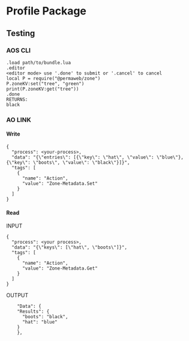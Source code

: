 # Profile Package

## Testing

### AOS CLI

```
.load path/to/bundle.lua
.editor
<editor mode> use '.done' to submit or '.cancel' to cancel
local P = require("@permaweb/zone")
P.zoneKV:set("tree", "green")
print(P.zoneKV:get("tree"))
.done
RETURNS:
black

```

### AO LINK
#### Write

```
{
  "process": <your-process>,
  "data": "{\"entries\": [{\"key\": \"hat\", \"value\": \"blue\"}, {\"key\": \"boots\", \"value\": \"black\"}]}",
  "tags": [
    {
      "name": "Action",
      "value": "Zone-Metadata.Set"
    }
  ]
}
```

#### Read

INPUT
```
{
  "process": <your process>,
  "data": "{\"keys\": [\"hat\", \"boots\"]}",
  "tags": [
    {
      "name": "Action",
      "value": "Zone-Metadata.Get"
    }
  ]
}
```
OUTPUT
```
    "Data": {
    "Results": {
      "boots": "black",
      "hat": "blue"
    }
    },
```

